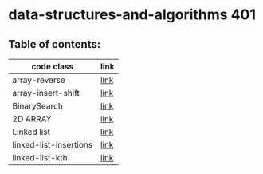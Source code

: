 # data-structures-and-algorithms 401
## Table of contents:
|code class|link|
|----------|----|
|array-reverse|[link](code01/README.md)|
|array-insert-shift|[link](code02/README.md)|
|BinarySearch|[link](code03/README.md)|
|2D ARRAY|[link](code04/README.md)|
|Linked list|[link](linked-list/README.md)|
|linked-list-insertions|[link](linked-list/linked-list-insertions.md)|
|linked-list-kth|[link](linked-list/linked-list-kth.md)|
